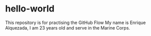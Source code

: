# hello-world
This repository is for practising the GitHub Flow
My name is Enrique Alquezada, I am 23 years old and serve in the Marine Corps.
